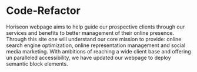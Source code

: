 # Code-Refactor

Horiseon webpage aims to help guide our prospective clients through our services and benefits to better management of their online presence. Through this site one will understand our core mission to provide: online search engine optimization, online representation management and social media marketing. With ambitions of reaching a wide client base and offering un paralleled accessibility, we have updated our webpage to deploy semantic block elements. 

